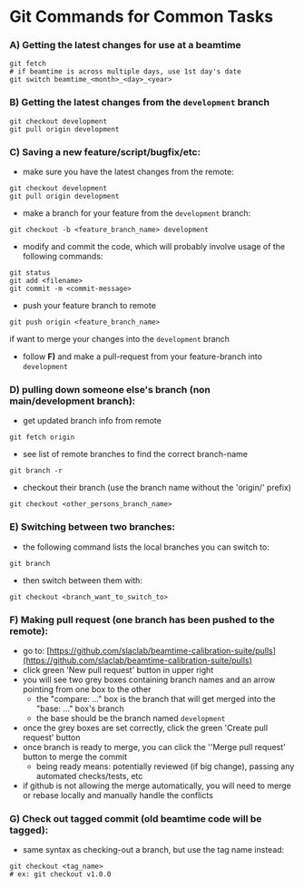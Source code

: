 # Git Commands for Common Tasks

### A) Getting the latest changes for use at a beamtime
```
git fetch
# if beamtime is across multiple days, use 1st day's date
git switch beamtime_<month>_<day>_<year>
```

### B) Getting the latest changes from the `development` branch
```
git checkout development
git pull origin development
```

### C) Saving a new feature/script/bugfix/etc:
* make sure you have the latest changes from the remote:
```
git checkout development
git pull origin development
```
* make a branch for your feature from the `development` branch:
```
git checkout -b <feature_branch_name> development
```
* modify and commit the code, which will probably involve usage of the following commands:
```
git status
git add <filename>
git commit -m <commit-message>
```
* push your feature branch to remote
```
git push origin <feature_branch_name>
```
if want to merge your changes into the `development` branch
  * follow **F)** and make a pull-request from your feature-branch into `development`

### D) pulling down someone else's branch (non main/development branch):
* get updated branch info from remote
```
git fetch origin
```
* see list of remote branches to find the correct branch-name
```
git branch -r
```
* checkout their branch (use the branch name without the 'origin/' prefix)
```
git checkout <other_persons_branch_name>
```

### E) Switching between two branches:
* the following command lists the local branches you can switch to:
```
git branch
```
* then switch between them with:
```
git checkout <branch_want_to_switch_to>
```

### F) Making pull request (one branch has been pushed to the remote):
* go to: [https://github.com/slaclab/beamtime-calibration-suite/pulls](https://github.com/slaclab/beamtime-calibration-suite/pulls)
* click green 'New pull request' button in upper right
* you will see two grey boxes containing branch names and an arrow pointing from one box to the other
  * the "compare: ..." box is the branch that will get merged into the "base: ..." box's branch
  * the base should be the branch named `development`
* once the grey boxes are set correctly, click the green 'Create pull request' button
* once branch is ready to merge, you can click the ''Merge pull request' button to merge the commit
  * being ready means: potentially reviewed (if big change), passing any automated checks/tests, etc
* if github is not allowing the merge automatically, you will need to merge or rebase locally and manually handle the conflicts

### G) Check out tagged commit (old beamtime code will be tagged):

* same syntax as checking-out a branch, but use the tag name instead:
```
git checkout <tag_name>
# ex: git checkout v1.0.0
```